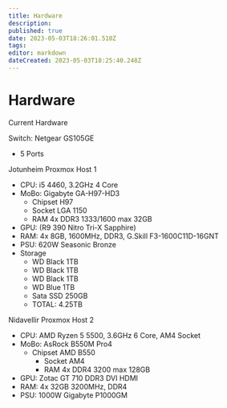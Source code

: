 ```yaml
---
title: Hardware
description: 
published: true
date: 2023-05-03T18:26:01.510Z
tags: 
editor: markdown
dateCreated: 2023-05-03T18:25:40.248Z
---
```


# Hardware
Current Hardware

Switch: Netgear GS105GE
* 5 Ports

Jotunheim Proxmox Host 1
* CPU: i5 4460, 3.2GHz 4 Core
* MoBo: Gigabyte GA-H97-HD3
	* Chipset H97
	* Socket LGA 1150
	* RAM 4x DDR3 1333/1600 max 32GB
* GPU: (R9 390 Nitro Tri-X Sapphire)
* RAM: 4x 8GB, 1600MHz, DDR3, G.Skill F3-1600C11D-16GNT
* PSU: 620W Seasonic Bronze
* Storage
	* WD Black 1TB
	* WD Black 1TB
	* WD Black 1TB
	* WD Blue 1TB
	* Sata SSD 250GB
	* TOTAL: 4.25TB
  
Nidavellir Proxmox Host 2
* CPU: AMD Ryzen 5 5500, 3.6GHz 6 Core, AM4 Socket
* MoBo: AsRock B550M Pro4
  * Chipset AMD B550
	* Socket AM4
	* RAM 4x DDR4 3200 max 128GB
* GPU: Zotac GT 710 DDR3 DVI HDMI
* RAM: 4x 32GB 3200MHz, DDR4
* PSU: 1000W Gigabyte P1000GM